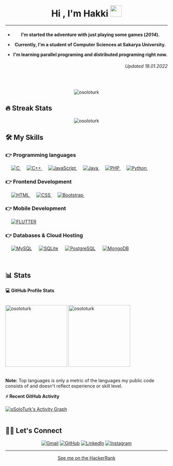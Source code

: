 <h1 align="center">Hi , I'm Hakki <img src="https://media.giphy.com/media/hvRJCLFzcasrR4ia7z/giphy.gif" width="35"></h1>
<hr/>
<h4 align="center">
  
  * I'm started the adventure with just playing some games (_2014_).

  * Currently, I'm a student of Computer Sciences at Sakarya University.

  * I'm learning parallel programing and distributed programing right now.
<h6 align="right">
  Updated 18.01.2022
  </h6>
</h4>
<br>
<p align="center"> <img src="https://komarev.com/ghpvc/?username=osoloturk&label=oSoloTurk's%20Profile%20Views%20&color=dc143c&style=plastic" alt="osoloturk" /> </p>

## 🔥 Streak Stats

<p align="center"><img align="center" src="https://github-readme-streak-stats.herokuapp.com/?user=osoloturk&theme=algolia" alt="osoloturk" /></p>

## 🛠️ My Skills

### 👉 Programming languages

<p align="left"> 
  &emsp; 
  <a href="https://www.cprogramming.com/" target="_blank"> 
    <img alt="C" src="https://img.shields.io/badge/C%20-%232370ED.svg?logo=c&logoColor=white">
  </a> 
  &emsp;
  <a href="https://www.w3schools.com/cpp/" target="_blank"> 
    <img alt="C++" src="https://img.shields.io/badge/C++%20-%2300599C.svg?logo=c%2B%2B&logoColor=white">
  </a> 
  &emsp;
  <a href="https://developer.mozilla.org/en-US/docs/Web/JavaScript" target="_blank"> 
     <img alt="JavaScript" src="https://img.shields.io/badge/JavaScript%20-%23F7DF1E.svg?logo=javascript&logoColor=black">
   </a>
  &emsp;
  <a href="https://www.java.com" target="_blank"> 
    <img alt="Java" src="https://img.shields.io/badge/Java-%23007396.svg?logo=java&logoColor=white">
  </a>
  &emsp;
  <a href="https://www.php.net/">
    <img alt="PHP" src="https://img.shields.io/badge/PHP-%23777BB4.svg?logo=php&logoColor=white"/>
  </a>
&emsp;   
   <a href="https://www.php.net/">
    <img alt="Python" src="https://img.shields.io/badge/Python-14354C?logo=python&logoColor=white"/>
  </a>
&emsp; 
</p>


### 👉 Frontend Development

<p align="left"> 
  &emsp; 
  <a href="https://www.w3.org/html/" target="_blank"> 
   <img alt="HTML" src="https://img.shields.io/badge/HTML5%20-%23E34F26.svg?logo=html5&logoColor=white">
  </a>   
  &emsp;
  <a href="https://www.w3schools.com/css/" target="_blank">
    <img alt="CSS" src="https://img.shields.io/badge/CSS%20-%231572B6.svg?logo=css3&logoColor=white">
  </a> 
   &emsp;
  <a href="https://getbootstrap.com" target="_blank"> 
    <img alt="Bootstrap" src="https://img.shields.io/badge/Bootstrap-%23563D7C.svg?style=flat&logo=bootstrap&logoColor=white"/>
  </a>
&emsp; 
</p>

### 👉 Mobile Development

<p align="left">
    &emsp;
  <a href="https://flutter.dev/">
    <img alt="FLUTTER" src="https://img.shields.io/badge/Flutter-02569B?style=flat&logo=flutter&logoColor=white">
    </img>
  </a>
  </p>

### 👉 Databases & Cloud Hosting

<p align="left">
  &emsp;
    <a href="https://www.mysql.com/"><img alt="MySQL" src="https://img.shields.io/badge/MySQL-00000F?style=flat&logo=mysql&logoColor=white"></a>
  &emsp;
    <a href="https://www.sqlite.org/"><img alt="SQLite" src ="https://img.shields.io/badge/SQLite-07405E?style=flat&logo=sqlite&logoColor=white"/></a>
  &emsp;
    <a href="https://www.postgresql.org/"><img alt="PostgreSQL" src="https://img.shields.io/badge/PostgreSQL-316192?style=flat&logo=postgresql&logoColor=white"></a>
  &emsp;    
    <a href="https://www.mongodb.com/"><img alt="MongoDB" src="https://img.shields.io/badge/MongoDB-4EA94B?style=flat&logo=postgresql&logoColor=white"></a>
  &emsp;
</p>
<br/>

## 📊 Stats

  <summary><b>💻 GitHub Profile Stats</b></summary>
  <br/>
  <p class="row">
    <a href="https://github.com/oSoloTurk"><img src="https://github-readme-stats.vercel.app/api?username=osoloturk&show_icons=true&locale=en&theme=algolia" alt="osoloturk" height="192px"/></a>
	  <img src="https://github-readme-stats.vercel.app/api/top-langs?username=osoloturk&show_icons=true&locale=en&layout=compact&theme=algolia" alt="osoloturk" height="192px"/>
  </p>
  <br/>
  <b>Note:</b> Top languages is only a metric of the languages my public code consists of and doesn't reflect experience or skill level.
  </p>

  <summary><b>⚡ Recent GitHub Activity</b></summary>
  <br/>
   <a href="https://github.com/osoloturk"><img alt="oSoloTurk's Activity Graph" src="https://activity-graph.herokuapp.com/graph?username=osoloturk&custom_title=oSoloTurk's%20Contribution%20Graph&theme=react-dark" /></a>
  <br/>


<br/>

## 🙋‍♀️ Let's Connect

<p align="center">
	<a href="mailto:hakki.ceylan2356@gmail.com"><img src="https://img.icons8.com/bubbles/50/000000/gmail.png" alt="Gmail"/></a>
	<a href="https://bit.ly/3ztvWno"><img src="https://img.icons8.com/bubbles/50/000000/github.png" alt="GitHub"/></a>
	<a href="https://bit.ly/3vuARTC"><img src="https://img.icons8.com/bubbles/50/000000/linkedin.png" alt="LinkedIn"/></a>
	<a href="https://bit.ly/3KcfX0v" title="I don't have instagram account"><img src="https://img.icons8.com/bubbles/50/000000/instagram.png" alt="Instagram"/></a>
<hr/>
	<p align="center"><a href="https://www.hackerrank.com/hakki_ceylan">See me on the HackerRank</a></p>
</p>
